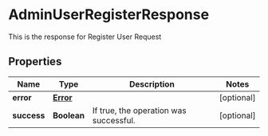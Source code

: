 

# AdminUserRegisterResponse

This is the response for Register User Request
## Properties

Name | Type | Description | Notes
------------ | ------------- | ------------- | -------------
**error** | [**Error**](Error.md) |  |  [optional]
**success** | **Boolean** | If true, the operation was successful. |  [optional]



